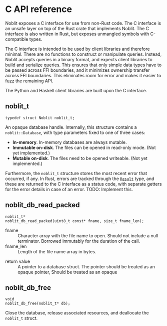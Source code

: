 # C API reference

Noblit exposes a C interface for use from non-Rust code. The C interface is an
unsafe layer on top of the Rust crate that implements Noblit. The C interface is
also written in Rust, but exposes unmangled symbols with C-compatible types.

The C interface is intended to be used by client libraries and therefore minimal.
There are no functions to construct or manipulate queries. Instead, Noblit
accepts queries in a binary format, and expects client libraries to build and
serialize queries. This ensures that only simple data types have to be passed
across <abbr>FFI</abbr> boundaries, and it minimizes ownership transfer across
<abbr>FFI</abbr> boundaries. This eliminates room for error and makes it easier
to fuzz the remaining <abbr>API</abbr>.

The Python and Haskell client libraries are built upon the C interface.

## noblit_t

    typedef struct Noblit noblit_t;

An opaque database handle. Internally, this structure contains a
`noblit::Database`, with type parameters fixed to one of three cases:

 * **In-memory**. In-memory databases are always mutable.
 * **Immutable on-disk**. The files can be opened in read-only mode.
   (Not yet implemented.)
 * **Mutable on-disk**. The files need to be opened writeable.
   (Not yet implemented.)

Furthermore, the `noblit_t` structure stores the most recent error that
occurred, if any. In Rust, errors are tracked through the [`Result`][rust-result]
type, and these are returned to the C interface as a status code, with separate
getters for the error details in case of an error. TODO: Implement this.

[rust-result]: https://doc.rust-lang.org/std/result/enum.Result.html

## noblit_db_read_packed

    noblit_t*
    noblit_db_read_packed(uint8_t const* fname, size_t fname_len);

<dl>
  <dt>fname</dt>
  <dd>
    Character array with the file name to open.
    Should not include a null terminator.
    Borrowed immutably for the duration of the call.
  </dd>
  <dt>fname_len</dt>
  <dd>
    Length of the file name array in bytes.
  </dd>
</dl>
<dl>
  <dt>return value</dt>
  <dd>
    A pointer to a database struct.
    The pointer should be treated as an opaque pointer,
    Should be treated as an opaque
  </dd>
</dl>

## noblit_db_free

    void
    noblit_db_free(noblit_t* db);

Close the database, release associated resources, and deallocate the `noblit_t`
struct.
